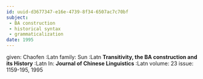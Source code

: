 ```yaml
---
id: uuid-d3677347-e16e-4739-8f34-6507ac7c70bf
subject: 
 - BA construction
 - historical syntax
 - grammaticalization
date: 1995
---
```


given: Chaofen :Latn
family: Sun :Latn
**Transitivity, the BA construction and its History** :Latn
In: 
**Journal of Chinese Linguistics** :Latn
volume: 23
issue: 1159-195, 1995